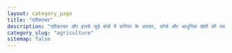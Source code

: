 ```yaml
---
layout: category_page
title: "एग्रीकल्चर"
description: "एग्रीकल्चर और इससे जुड़े क्षेत्रों में करियर के अवसर, कोर्स और आधुनिक खेती की तकनीकों पर लेख।"
category_slug: "agriculture"
sitemap: false
---
```

